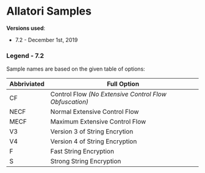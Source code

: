 # Allatori Samples

**Versions used**: 

* 7.2 - December 1st, 2019

### Legend - 7.2

Sample names are based on the given table of options:

| Abbriviated | Full Option |
| ------------| ------------|
| CF   | Control Flow _(No Extensive Control Flow Obfuscation)_ |
| NECF | Normal Extensive Control Flow |
| MECF | Maximum Extensive Control Flow |
| V3   | Version 3 of String Encrytion |
| V4   | Version 4 of String Encryption |
| F    | Fast String Encryption |
| S    | Strong String Encryption |